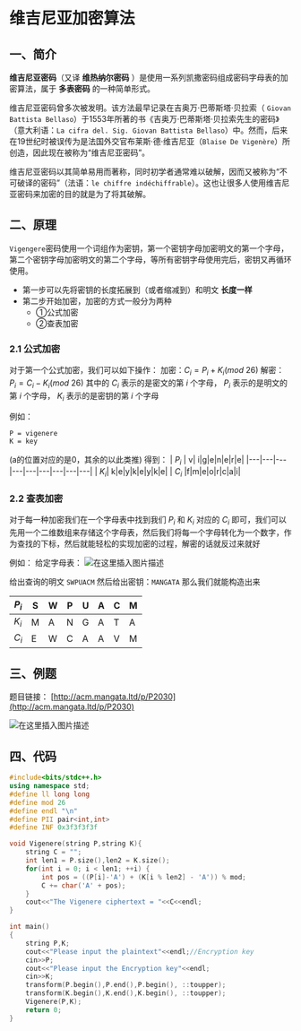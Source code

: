 # 维吉尼亚加密算法

## 一、简介
**维吉尼亚密码**（又译 **维热纳尔密码** ）是使用一系列凯撒密码组成密码字母表的加密算法，属于 **多表密码** 的一种简单形式。

维吉尼亚密码曾多次被发明。该方法最早记录在吉奥万·巴蒂斯塔·贝拉索（ `Giovan Battista Bellaso`）于1553年所著的书《吉奥万·巴蒂斯塔·贝拉索先生的密码》（意大利语：`La cifra del. Sig. Giovan Battista Bellaso`）中。然而，后来在19世纪时被误传为是法国外交官布莱斯·德·维吉尼亚（`Blaise De Vigenère`）所创造，因此现在被称为“维吉尼亚密码”。

维吉尼亚密码以其简单易用而著称，同时初学者通常难以破解，因而又被称为“不可破译的密码”（法语：`le chiffre indéchiffrable`）。这也让很多人使用维吉尼亚密码来加密的目的就是为了将其破解。

## 二、原理
`Vigengere`密码使用一个词组作为密钥，第一个密钥字母加密明文的第一个字母，第二个密钥字母加密明文的第二个字母，等所有密钥字母使用完后，密钥又再循环使用。

- 第一步可以先将密钥的长度拓展到（或者缩减到）和明文 **长度一样**
- 第二步开始加密，加密的方式一般分为两种
    - ①公式加密
    - ②查表加密
### 2.1 公式加密
对于第一个公式加密，我们可以如下操作：
加密：$C_i = P_i + K_i (mod \ 26)$
解密：$P_i = C_i - K_i (mod \ 26)$
其中的 $C_i$ 表示的是密文的第 $i$ 个字母， $P_i$ 表示的是明文的第 $i$ 个字母， $K_i$ 表示的是密钥的第 $i$ 个字母

例如：

```txt
P = vigenere
K = key
```
(a的位置对应的是0，其余的以此类推)
得到：
| $P_i$ | v| i|g|e|n|e|r|e|
|---|---|---|---|---|---|---|---|---|
| $K_i$| k|e|y|k|e|y|k|e|
| $C_i$ |f|m|e|o|r|c|a|i|


### 2.2 查表加密
对于每一种加密我们在一个字母表中找到我们 $P_i$ 和 $K_i$ 对应的 $C_i$ 即可，我们可以先用一个二维数组来存储这个字母表，然后我们将每一个字母转化为一个数字，作为查找的下标，然后就能轻松的实现加密的过程，解密的话就反过来就好

例如：
给定字母表：
![在这里插入图片描述](https://img-blog.csdnimg.cn/4c6553398eb84838966434994a6b8cb6.png)

给出查询的明文 `SWPUACM` 然后给出密钥：`MANGATA`
那么我们就能构造出来

| $P_i$ | S| W|P|U|A|C|M|
|---|---|---|---|---|---|---|---|
| $K_i$| M|A|N|G|A|T|A|
| $C_i$ |E|W|C|A|A|V|M|

## 三、例题
题目链接： [http://acm.mangata.ltd/p/P2030](http://acm.mangata.ltd/p/P2030)

![在这里插入图片描述](https://img-blog.csdnimg.cn/ce04b75d2b3f49eea520c10f60892895.png)

## 四、代码
```cpp
#include<bits/stdc++.h>
using namespace std;
#define ll long long
#define mod 26
#define endl "\n"
#define PII pair<int,int>
#define INF 0x3f3f3f3f

void Vigenere(string P,string K){
	string C = "";
	int len1 = P.size(),len2 = K.size();
	for(int i = 0; i < len1; ++i) {
		int pos = ((P[i]-'A') + (K[i % len2] - 'A')) % mod;
		C += char('A' + pos);
	}
	cout<<"The Vigenere ciphertext = "<<C<<endl;
}

int main()
{
	string P,K;
	cout<<"Please input the plaintext"<<endl;//Encryption key
	cin>>P;
	cout<<"Please input the Encryption key"<<endl;
	cin>>K;
	transform(P.begin(),P.end(),P.begin(), ::toupper);
	transform(K.begin(),K.end(),K.begin(), ::toupper);
	Vigenere(P,K);
	return 0;
}
```
